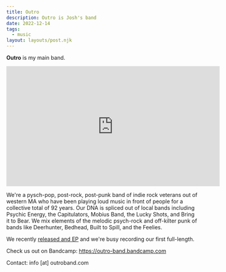 ```yaml
---
title: Outro
description: Outro is Josh's band
date: 2022-12-14
tags:
  - music
layout: layouts/post.njk
---
```


<strong>Outro</strong> is my main band.


<iframe width="560" height="315" src="https://www.youtube.com/embed/videoseries?list=PLbpyHGhsx5lG0akdU91sEk_Jd_O47gDUA" title="YouTube video player" frameborder="0" allow="accelerometer; autoplay; clipboard-write; encrypted-media; gyroscope; picture-in-picture" allowfullscreen></iframe>


We're a pysch-pop, post-rock, post-punk band of indie rock veterans out of western MA who have been playing loud music in front of people for a collective total of 92 years. Our DNA is spliced out of local bands including Psychic Energy, the Capitulators, Mobius Band, the Lucky Shots, and Bring it to Bear. We mix elements of the melodic psych-rock and off-kilter punk of bands like Deerhunter, Bedhead, Built to Spill, and the Feelies.

We recently <a href="https://outro-band.bandcamp.com">released and EP</a> and we're busy recording our first full-length.

Check us out on Bandcamp: https://outro-band.bandcamp.com

Contact: info [at] outroband.com

